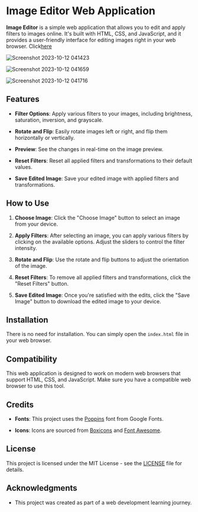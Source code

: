 # Image Editor Web Application

**Image Editor** is a simple web application that allows you to edit and apply filters to images online. It's built with HTML, CSS, and JavaScript, and it provides a user-friendly interface for editing images right in your web browser. Click[here](https://yawboah.github.io/Image-Editor/)

![Screenshot 2023-10-12 041423](https://github.com/YawBoah/Image-Editor/assets/126890146/9c8b20db-abaa-41d7-b721-f275993fb94b)

![Screenshot 2023-10-12 041659](https://github.com/YawBoah/Image-Editor/assets/126890146/6aed8f43-6392-4539-a837-fe378dd330a1)

![Screenshot 2023-10-12 041716](https://github.com/YawBoah/Image-Editor/assets/126890146/dc01d77e-343e-41e7-a02a-2bab66b869a7)

## Features

- **Filter Options**: Apply various filters to your images, including brightness, saturation, inversion, and grayscale.

- **Rotate and Flip**: Easily rotate images left or right, and flip them horizontally or vertically.

- **Preview**: See the changes in real-time on the image preview.

- **Reset Filters**: Reset all applied filters and transformations to their default values.

- **Save Edited Image**: Save your edited image with applied filters and transformations.

## How to Use

1. **Choose Image**: Click the "Choose Image" button to select an image from your device.

2. **Apply Filters**: After selecting an image, you can apply various filters by clicking on the available options. Adjust the sliders to control the filter intensity.

3. **Rotate and Flip**: Use the rotate and flip buttons to adjust the orientation of the image.

4. **Reset Filters**: To remove all applied filters and transformations, click the "Reset Filters" button.

5. **Save Edited Image**: Once you're satisfied with the edits, click the "Save Image" button to download the edited image to your device.

## Installation

There is no need for installation. You can simply open the `index.html` file in your web browser.

## Compatibility

This web application is designed to work on modern web browsers that support HTML, CSS, and JavaScript. Make sure you have a compatible web browser to use this tool.

## Credits

- **Fonts**: This project uses the [Poppins](https://fonts.google.com/specimen/Poppins) font from Google Fonts.

- **Icons**: Icons are sourced from [Boxicons](https://boxicons.com/) and [Font Awesome](https://fontawesome.com/).

## License

This project is licensed under the MIT License - see the [LICENSE](LICENSE) file for details.

## Acknowledgments

- This project was created as part of a web development learning journey.

